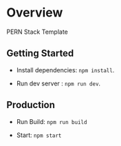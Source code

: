 # Overview

PERN Stack Template

## Getting Started

- Install dependencies: `npm install`.

- Run dev server : `npm run dev`.

## Production

- Run Build: `npm run build`

- Start: `npm start`
